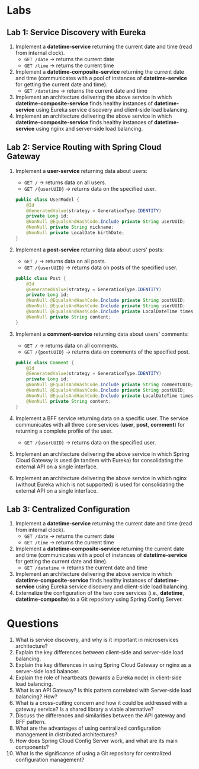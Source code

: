 # Labs

## Lab 1: Service Discovery with Eureka

1. Implement a **datetime-service** returning the current date and time (read from internal clock).
    * `GET /date` → returns the current date
    * `GET /time` → returns the current time
2. Implement a **datetime-composite-service** returning the current date and time (communicates with a pool of instances of **datetime-service** for getting the current date and time).
    * `GET /datetime` → returns the current date and time
3. Implement an architecture delivering the above service in which **datetime-composite-service** finds healthy instances of **datetime-service** using Eureka service discovery and client-side load balancing.
4. Implement an architecture delivering the above service in which **datetime-composite-service** finds healthy instances of **datetime-service** using nginx and server-side load balancing.

## Lab 2: Service Routing with Spring Cloud Gateway

1. Implement a **user-service** returning data about users:
    * `GET /` → returns data on all users.
    * `GET /{userUUID}` → returns data on the specified user.

    ```java
    public class UserModel {
        @Id
        @GeneratedValue(strategy = GenerationType.IDENTITY)
        private Long id;
        @NonNull @EqualsAndHashCode.Include private String userUUID;
        @NonNull private String nickname;
        @NonNull private LocalDate birthDate;
    }
    ```
2. Implement a **post-service** returning data about users' posts:
    * `GET /` → returns data on all posts.
    * `GET /{userUUID}` → returns data on posts of the specified user.

    ```java
    public class Post {
        @Id
        @GeneratedValue(strategy = GenerationType.IDENTITY)
        private Long id;
        @NonNull @EqualsAndHashCode.Include private String postUUID;
        @NonNull @EqualsAndHashCode.Include private String userUUID;
        @NonNull @EqualsAndHashCode.Include private LocalDateTime timestamp;
        @NonNull private String content;
    }
   ```
   
3. Implement a **comment-service** returning data about users' comments:
    * `GET /` → returns data on all comments.
    * `GET /{postUUID}` → returns data on comments of the specified post.

    ```java
    public class Comment {
        @Id
        @GeneratedValue(strategy = GenerationType.IDENTITY)
        private Long id;
        @NonNull @EqualsAndHashCode.Include private String commentUUID;
        @NonNull @EqualsAndHashCode.Include private String postUUID;
        @NonNull @EqualsAndHashCode.Include private LocalDateTime timestamp;
        @NonNull private String content;
    }
    ```

4. Implement a BFF service returning data on a specific user. The service communicates with all three core services (**user**, **post**, **comment**) for returning a complete profile of the user.
   * `GET /{userUUID}` → returns data on the specified user.
5. Implement an architecture delivering the above service in which Spring Cloud Gateway is used (in tandem with Eureka) for consolidating the external API on a single interface.
6. Implement an architecture delivering the above service in which nginx (without Eureka which is not supported) is used for consolidating the external API on a single interface.



## Lab 3: Centralized Configuration
1. Implement a **datetime-service** returning the current date and time (read from internal clock).
   * `GET /date` → returns the current date
   * `GET /time` → returns the current time
2. Implement a **datetime-composite-service** returning the current date and time (communicates with a pool of instances of **datetime-service** for getting the current date and time).
   * `GET /datetime` → returns the current date and time
3. Implement an architecture delivering the above service in which **datetime-composite-service** finds healthy instances of **datetime-service** using Eureka service discovery and client-side load balancing.
4. Externalize the configuration of the two core services (i.e., **datetime**, **datetime-composite**) to a Git repository using Spring Config Server.

# Questions
1. What is service discovery, and why is it important in microservices architecture?
2. Explain the key differences between client-side and server-side load balancing.
3. Explain the key differences in using Spring Cloud Gateway or nginx as a server-side load balancer.
4. Explain the role of heartbeats (towards a Eureka node) in client-side load balancing.
5. What is an API Gateway? Is this pattern correlated with Server-side load balancing? How?
6. What is a cross-cutting concern and how it could be addressed with a gateway service? Is a shared library a viable alternative?
7. Discuss the differences and similarities between the API gateway and BFF pattern.
8. What are the advantages of using centralized configuration management in distributed architectures?
9. How does Spring Cloud Config Server work, and what are its main components?
10. What is the significance of using a Git repository for centralized configuration management?

